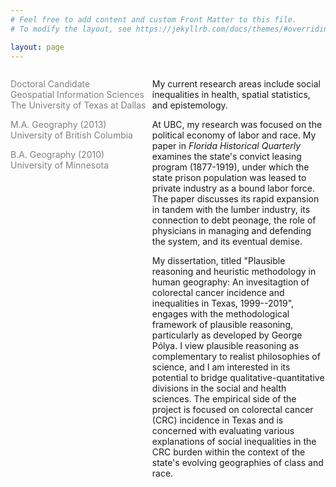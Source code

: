 ```yaml
---
# Feel free to add content and custom Front Matter to this file.
# To modify the layout, see https://jekyllrb.com/docs/themes/#overriding-theme-defaults

layout: page
---
```


  <div id="left" style="float:left; width:45%; color:Gray;">

<p>Doctoral Candidate<br/>	
Geospatial Information Sciences<br/>
The University of Texas at Dallas<br/></p>

<p>M.A. Geography (2013)<br/>
University of British Columbia<br/></p>

B.A. Geography (2010)<br/>
University of Minnesota
              
</div>

<div id="right" style="float:right; width:55%;">
  
<p>My current research areas include social inequalities in health, spatial statistics, and epistemology. </p>

<p> At UBC, my research was focused on the political economy of labor and race. My paper in <i>Florida Historical Quarterly</i> examines the state's convict leasing program (1877-1919), under which the state prison population was leased to private industry as a bound labor force. The paper discusses its rapid expansion in tandem with the lumber industry, its connection to debt peonage, the role of physicians in managing and defending the system, and its eventual demise.
</p>

<p>
My dissertation, titled "Plausible reasoning and heuristic methodology in human geography: An invesitagtion of colorectal cancer incidence and inequalities in Texas, 1999--2019", engages with the methodological framework of plausible reasoning, particularly as developed by George Po&#769;lya. I view plausible reasoning as complementary to realist philosophies of science, and I am interested in its potential to bridge qualitative-quantitative divisions in the social and health sciences. The empirical side of the project is focused on colorectal cancer (CRC) incidence in Texas and is concerned with evaluating various explanations of social inequalities in the CRC burden within the context of the state's evolving geographies of class and race. 
</p>




</div>
